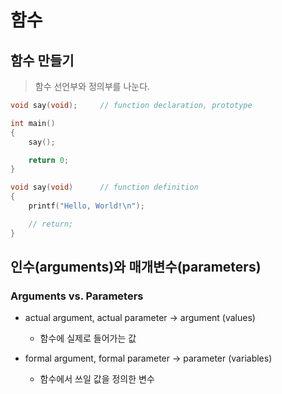 # 함수

## 함수 만들기

> 함수 선언부와 정의부를 나눈다.

```c
void say(void);		// function declaration, prototype

int main()
{
    say();

    return 0;
}

void say(void)		// function definition
{
    printf("Hello, World!\n");

    // return;
}
```

## 인수(arguments)와 매개변수(parameters)

### Arguments vs. Parameters

- actual argument, actual parameter -> argument (values)

  - 함수에 실제로 들어가는 값

- formal argument, formal parameter -> parameter (variables)
  - 함수에서 쓰일 값을 정의한 변수

###
